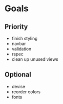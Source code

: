 # Goals
## Priority
- finish styling
- navbar
- validation
- rspec
- clean up unused views
## Optional
- devise
- reorder colors
- fonts